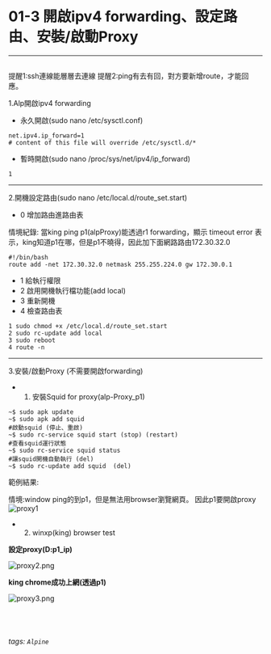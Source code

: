 # 01-3 開啟ipv4 forwarding、設定路由、安裝/啟動Proxy

* * *

<h2 id=""></h2>

提醒1:ssh連線能層層去連線
提醒2:ping有去有回，對方要新增route，才能回應。

1.Alp開啟ipv4 forwarding

- 永久開啟(sudo nano /etc/sysctl.conf)
```
net.ipv4.ip_forward=1
# content of this file will override /etc/sysctl.d/*
```

- 暫時開啟(sudo nano /proc/sys/net/ipv4/ip_forward)
```
1
```

-------------------------------

2.開機設定路由(sudo nano /etc/local.d/route_set.start)

- 0 增加路由進路由表

情境紀錄:
當king ping p1(alpProxy)能透過r1 forwarding，顯示 timeout error
表示，king知道p1在哪，但是p1不曉得，因此加下面網路路由172.30.32.0

```
#!/bin/bash
route add -net 172.30.32.0 netmask 255.255.224.0 gw 172.30.0.1
```

- 1 給執行權限
- 2 啟用開機執行檔功能(add local)
- 3 重新開機
- 4 檢查路由表
```
1 sudo chmod +x /etc/local.d/route_set.start
2 sudo rc-update add local
3 sudo reboot
4 route -n
```

-------------------------------

3.安裝/啟動Proxy (不需要開啟forwarding)

- 1. 安裝Squid for proxy(alp-Proxy_p1)

```
~$ sudo apk update
~$ sudo apk add squid
#啟動squid (停止、重啟)
~$ sudo rc-service squid start (stop) (restart)
#查看squid運行狀態
~$ sudo rc-service squid status 
#讓squid開機自動執行 (del)
~$ sudo rc-update add squid  (del)
```




範例結果:

情境:window ping的到p1，但是無法用browser瀏覽網頁。
因此p1要開啟proxy
![proxy1](https://i.imgur.com/nUsqbD9.png)

- 2. winxp(king) browser test

**設定proxy(D:p1_ip)**

![proxy2.png](https://i.imgur.com/kncLr1e.png)

**king chrome成功上網(透過p1)**

![proxy3.png](https://i.imgur.com/n7gH1k6.png)



<br /><br />
###### tags: `Alpine`
